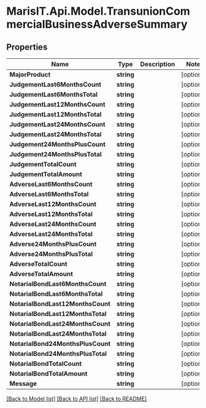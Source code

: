 
# MarisIT.Api.Model.TransunionCommercialBusinessAdverseSummary

## Properties

Name | Type | Description | Notes
------------ | ------------- | ------------- | -------------
**MajorProduct** | **string** |  | [optional] 
**JudgementLast6MonthsCount** | **string** |  | [optional] 
**JudgementLast6MonthsTotal** | **string** |  | [optional] 
**JudgementLast12MonthsCount** | **string** |  | [optional] 
**JudgementLast12MonthsTotal** | **string** |  | [optional] 
**JudgementLast24MonthsCount** | **string** |  | [optional] 
**JudgementLast24MonthsTotal** | **string** |  | [optional] 
**Judgement24MonthsPlusCount** | **string** |  | [optional] 
**Judgement24MonthsPlusTotal** | **string** |  | [optional] 
**JudgementTotalCount** | **string** |  | [optional] 
**JudgementTotalAmount** | **string** |  | [optional] 
**AdverseLast6MonthsCount** | **string** |  | [optional] 
**AdverseLast6MonthsTotal** | **string** |  | [optional] 
**AdverseLast12MonthsCount** | **string** |  | [optional] 
**AdverseLast12MonthsTotal** | **string** |  | [optional] 
**AdverseLast24MonthsCount** | **string** |  | [optional] 
**AdverseLast24MonthsTotal** | **string** |  | [optional] 
**Adverse24MonthsPlusCount** | **string** |  | [optional] 
**Adverse24MonthsPlusTotal** | **string** |  | [optional] 
**AdverseTotalCount** | **string** |  | [optional] 
**AdverseTotalAmount** | **string** |  | [optional] 
**NotarialBondLast6MonthsCount** | **string** |  | [optional] 
**NotarialBondLast6MonthsTotal** | **string** |  | [optional] 
**NotarialBondLast12MonthsCount** | **string** |  | [optional] 
**NotarialBondLast12MonthsTotal** | **string** |  | [optional] 
**NotarialBondLast24MonthsCount** | **string** |  | [optional] 
**NotarialBondLast24MonthsTotal** | **string** |  | [optional] 
**NotarialBond24MonthsPlusCount** | **string** |  | [optional] 
**NotarialBond24MonthsPlusTotal** | **string** |  | [optional] 
**NotarialBondTotalCount** | **string** |  | [optional] 
**NotarialBondTotalAmount** | **string** |  | [optional] 
**Message** | **string** |  | [optional] 

[[Back to Model list]](../README.md#documentation-for-models)
[[Back to API list]](../README.md#documentation-for-api-endpoints)
[[Back to README]](../README.md)

